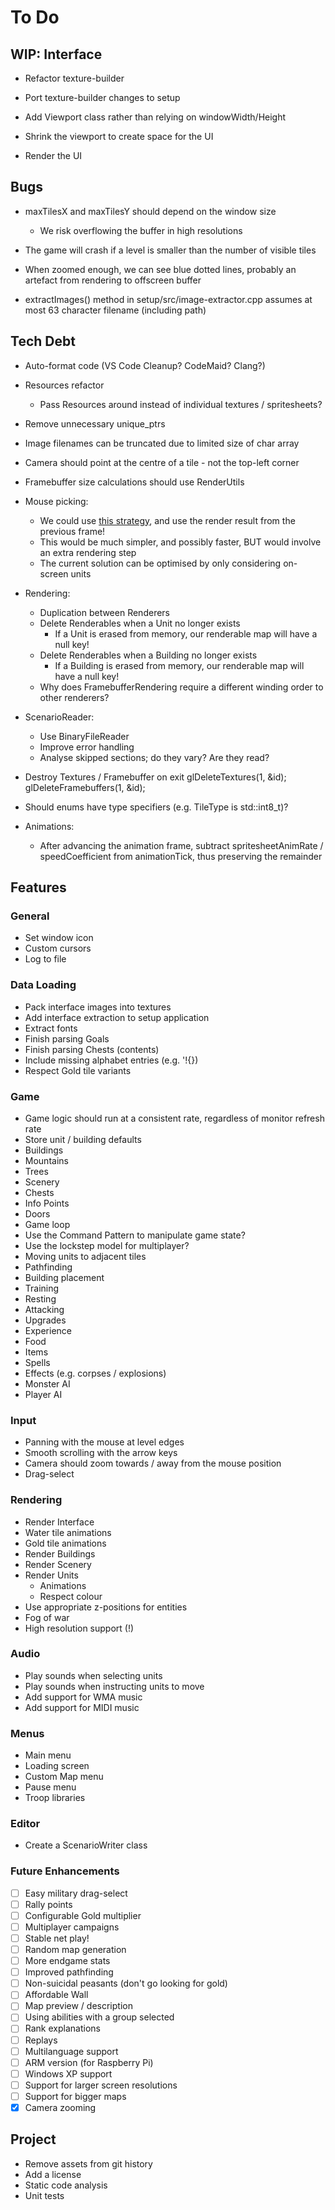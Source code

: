 # To Do

<!----------------------------------------------------------------------------->
## WIP: Interface
<!----------------------------------------------------------------------------->

 - Refactor texture-builder

 - Port texture-builder changes to setup

 - Add Viewport class rather than relying on windowWidth/Height

 - Shrink the viewport to create space for the UI

 - Render the UI

<!----------------------------------------------------------------------------->
## Bugs
<!----------------------------------------------------------------------------->

 - maxTilesX and maxTilesY should depend on the window size
    - We risk overflowing the buffer in high resolutions

 - The game will crash if a level is smaller than the number of visible tiles

 - When zoomed enough, we can see blue dotted lines, probably an artefact from
rendering to offscreen buffer

 - extractImages() method in setup/src/image-extractor.cpp assumes at most 63
character filename (including path)

<!----------------------------------------------------------------------------->
## Tech Debt
<!----------------------------------------------------------------------------->

 - Auto-format code (VS Code Cleanup? CodeMaid? Clang?)

 - Resources refactor
    - Pass Resources around instead of individual textures / spritesheets?

 - Remove unnecessary unique_ptrs

 - Image filenames can be truncated due to limited size of char array

 - Camera should point at the centre of a tile - not the top-left corner

 - Framebuffer size calculations should use RenderUtils

 - Mouse picking:
    - We could use [this strategy](https://www.kamremake.com/devblog/unit-picking/),
        and use the render result from the previous frame!
    - This would be much simpler, and possibly faster, BUT would involve an extra
        rendering step
    - The current solution can be optimised by only considering on-screen units

 - Rendering:
    - Duplication between Renderers
    - Delete Renderables when a Unit no longer exists
        - If a Unit is erased from memory, our renderable map will have a null key!
    - Delete Renderables when a Building no longer exists
        - If a Building is erased from memory, our renderable map will have a null key!
    - Why does FramebufferRendering require a different winding order to other renderers?

 - ScenarioReader:
    - Use BinaryFileReader
    - Improve error handling
    - Analyse skipped sections; do they vary? Are they read?

 - Destroy Textures / Framebuffer on exit
        glDeleteTextures(1, &id);
        glDeleteFramebuffers(1, &id);

 - Should enums have type specifiers (e.g. TileType is std::int8_t)?

 - Animations:
    - After advancing the animation frame, subtract spritesheetAnimRate / speedCoefficient from animationTick, thus preserving the remainder

<!----------------------------------------------------------------------------->
## Features
<!----------------------------------------------------------------------------->

### General

 - Set window icon
 - Custom cursors
 - Log to file

### Data Loading

 - Pack interface images into textures
 - Add interface extraction to setup application
 - Extract fonts
 - Finish parsing Goals
 - Finish parsing Chests (contents)
 - Include missing alphabet entries (e.g. '!{})
 - Respect Gold tile variants

### Game

 - Game logic should run at a consistent rate, regardless of monitor refresh rate
 - Store unit / building defaults
 - Buildings
 - Mountains
 - Trees
 - Scenery
 - Chests
 - Info Points
 - Doors
 - Game loop
 - Use the Command Pattern to manipulate game state?
 - Use the lockstep model for multiplayer?
 - Moving units to adjacent tiles
 - Pathfinding
 - Building placement
 - Training
 - Resting
 - Attacking
 - Upgrades
 - Experience
 - Food
 - Items
 - Spells
 - Effects (e.g. corpses / explosions)
 - Monster AI
 - Player AI

### Input

 - Panning with the mouse at level edges
 - Smooth scrolling with the arrow keys
 - Camera should zoom towards / away from the mouse position
 - Drag-select

### Rendering

 - Render Interface
 - Water tile animations
 - Gold tile animations
 - Render Buildings
 - Render Scenery
 - Render Units
    - Animations
    - Respect colour
 - Use appropriate z-positions for entities
 - Fog of war
 - High resolution support (!)

### Audio

 - Play sounds when selecting units
 - Play sounds when instructing units to move
 - Add support for WMA music
 - Add support for MIDI music

### Menus

 - Main menu
 - Loading screen
 - Custom Map menu
 - Pause menu
 - Troop libraries

### Editor

 - Create a ScenarioWriter class

### Future Enhancements

 - [ ] Easy military drag-select
 - [ ] Rally points
 - [ ] Configurable Gold multiplier
 - [ ] Multiplayer campaigns
 - [ ] Stable net play!
 - [ ] Random map generation
 - [ ] More endgame stats
 - [ ] Improved pathfinding
 - [ ] Non-suicidal peasants (don't go looking for gold)
 - [ ] Affordable Wall
 - [ ] Map preview / description
 - [ ] Using abilities with a group selected
 - [ ] Rank explanations
 - [ ] Replays
 - [ ] Multilanguage support
 - [ ] ARM version (for Raspberry Pi)
 - [ ] Windows XP support
 - [ ] Support for larger screen resolutions
 - [ ] Support for bigger maps
 - [x] Camera zooming

<!----------------------------------------------------------------------------->
## Project
<!----------------------------------------------------------------------------->

 - Remove assets from git history
 - Add a license
 - Static code analysis
 - Unit tests
